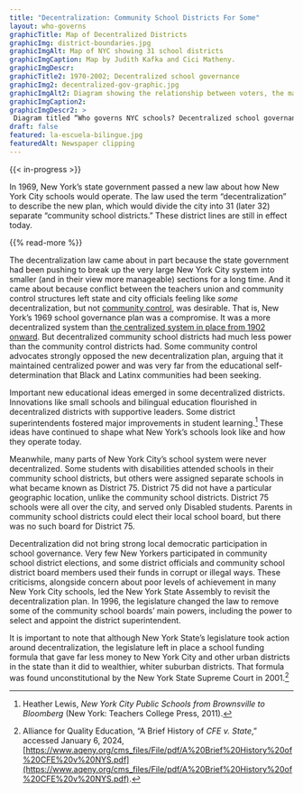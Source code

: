 ```yaml
--- 
title: "Decentralization: Community School Districts For Some"
layout: who-governs
graphicTitle: Map of Decentralized Districts
graphicImg: district-boundaries.jpg
graphicImgAlt: Map of NYC showing 31 school districts
graphicImgCaption: Map by Judith Kafka and Cici Matheny.
graphicImgDescr: 
graphicTitle2: 1970-2002; Decentralized school governance
graphicImg2: decentralized-gov-graphic.jpg
graphicImgAlt2: Diagram showing the relationship between voters, the mayor, borough presidents, board of education, district boards, and the rest of the school system 
graphicImgCaption2:
graphicImgDescr2: >
 Diagram titled “Who governs NYC schools? Decentralized school governance, 1970-2002.” A flow chart depicts a simplified version of the system, which is very complex. Under this system, voters elect the mayor, who appoints two members of the central board of education. Voters elect borough presidents, who each appoint one member of the central board of education. And voters and parents elect the members of the community school boards. (Here, parents who were not eligible to vote in other elections could vote in school board elections). The central board of education has the power to appoint the Chancellor, who then sets guidelines for the community school boards. The community school boards appoint their district’s superintendent (until 1996, when this power returned to the Chancellor). The district superintendent is in charge of hiring principals and teachers for the district, within the bounds of union contracts. These principals and teachers work in the district’s schools and teach the city’s students. </br>The decentralized structure leaves some power in the central board of education, and moves other powers to the community school boards. High schools are not part of community school boards, and District 75 is a separate district for Disabled students under the central board. 
draft: false
featured: la-escuela-bilingue.jpg
featuredAlt: Newspaper clipping
--- 
```


{{< in-progress >}}

In 1969, New York’s state government passed a new law about how New York City schools would operate. The law used the term “decentralization” to describe the new plan, which would divide the city into 31 (later 32) separate “community school districts.” These district lines are still in effect today.

{{% read-more %}}

The decentralization law came about in part because the state government had been pushing to break up the very large New York City system into smaller (and in their view more manageable) sections for a long time. And it came about because conflict between the teachers union and community control structures left state and city officials feeling like *some* decentralization, but not [community control](/topics/who-governs-schools/community-control/), was desirable. That is, New York’s 1969 school governance plan was a compromise. It was a more decentralized system than [the centralized system in place from 1902 onward](/topics/who-governs-schools/masses-to-experts/). But decentralized community school districts had much less power than the community control districts had. Some community control advocates strongly opposed the new decentralization plan, arguing that it maintained centralized power and was very far from the educational self-determination that Black and Latinx communities had been seeking.

Important new educational ideas emerged in some decentralized districts. Innovations like small schools and bilingual education flourished in decentralized districts with supportive leaders. Some district superintendents fostered major improvements in student learning.[^1] These ideas have continued to shape what New York’s schools look like and how they operate today.

Meanwhile, many parts of New York City’s school system were never decentralized. Some students with disabilities attended schools in their community school districts, but others were assigned separate schools in what became known as District 75. District 75 did not have a particular geographic location, unlike the community school districts. District 75 schools were all over the city, and served only Disabled students. Parents in community school districts could elect their local school board, but there was no such board for District 75.

Decentralization did not bring strong local democratic participation in school governance. Very few New Yorkers participated in community school district elections, and some district officials and community school district board members used their funds in corrupt or illegal ways. These criticisms, alongside concern about poor levels of achievement in many New York City schools, led the New York State Assembly to revisit the decentralization plan. In 1996, the legislature changed the law to remove some of the community school boards’ main powers, including the power to select and appoint the district superintendent.

It is important to note that although New York State’s legislature took action around decentralization, the legislature left in place a school funding formula that gave far less money to New York City and other urban districts in the state than it did to wealthier, whiter suburban districts. That formula was found unconstitutional by the New York State Supreme Court in 2001.[^2]

[^1]: Heather Lewis, *New York City Public Schools from Brownsville to Bloomberg* (New York: Teachers College Press, 2011).

[^2]: Alliance for Quality Education, “A Brief History of *CFE v. State*,” accessed January 6, 2024, [https://www.aqeny.org/cms_files/File/pdf/A%20Brief%20History%20of%20CFE%20v%20NYS.pdf](https://www.aqeny.org/cms_files/File/pdf/A%20Brief%20History%20of%20CFE%20v%20NYS.pdf).
